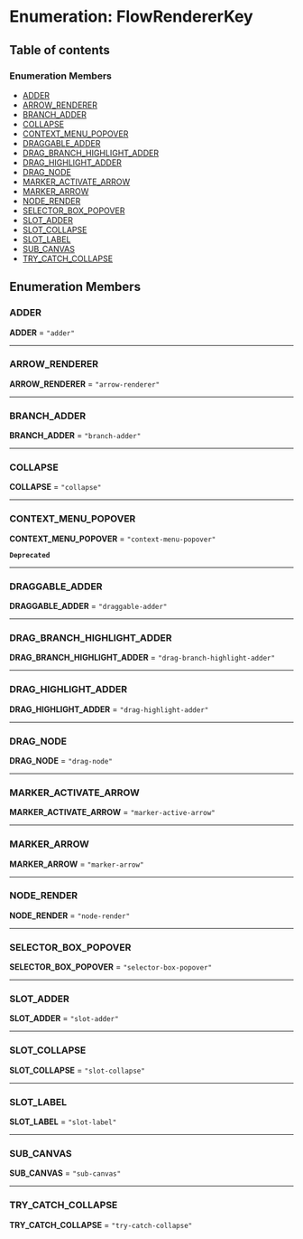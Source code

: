 # Enumeration: FlowRendererKey

## Table of contents

### Enumeration Members

* [ADDER](/en/auto-docs/fixed-layout-editor/enums/FlowRendererKey.md#adder)
* [ARROW\_RENDERER](/en/auto-docs/fixed-layout-editor/enums/FlowRendererKey.md#arrow_renderer)
* [BRANCH\_ADDER](/en/auto-docs/fixed-layout-editor/enums/FlowRendererKey.md#branch_adder)
* [COLLAPSE](/en/auto-docs/fixed-layout-editor/enums/FlowRendererKey.md#collapse)
* [CONTEXT\_MENU\_POPOVER](/en/auto-docs/fixed-layout-editor/enums/FlowRendererKey.md#context_menu_popover)
* [DRAGGABLE\_ADDER](/en/auto-docs/fixed-layout-editor/enums/FlowRendererKey.md#draggable_adder)
* [DRAG\_BRANCH\_HIGHLIGHT\_ADDER](/en/auto-docs/fixed-layout-editor/enums/FlowRendererKey.md#drag_branch_highlight_adder)
* [DRAG\_HIGHLIGHT\_ADDER](/en/auto-docs/fixed-layout-editor/enums/FlowRendererKey.md#drag_highlight_adder)
* [DRAG\_NODE](/en/auto-docs/fixed-layout-editor/enums/FlowRendererKey.md#drag_node)
* [MARKER\_ACTIVATE\_ARROW](/en/auto-docs/fixed-layout-editor/enums/FlowRendererKey.md#marker_activate_arrow)
* [MARKER\_ARROW](/en/auto-docs/fixed-layout-editor/enums/FlowRendererKey.md#marker_arrow)
* [NODE\_RENDER](/en/auto-docs/fixed-layout-editor/enums/FlowRendererKey.md#node_render)
* [SELECTOR\_BOX\_POPOVER](/en/auto-docs/fixed-layout-editor/enums/FlowRendererKey.md#selector_box_popover)
* [SLOT\_ADDER](/en/auto-docs/fixed-layout-editor/enums/FlowRendererKey.md#slot_adder)
* [SLOT\_COLLAPSE](/en/auto-docs/fixed-layout-editor/enums/FlowRendererKey.md#slot_collapse)
* [SLOT\_LABEL](/en/auto-docs/fixed-layout-editor/enums/FlowRendererKey.md#slot_label)
* [SUB\_CANVAS](/en/auto-docs/fixed-layout-editor/enums/FlowRendererKey.md#sub_canvas)
* [TRY\_CATCH\_COLLAPSE](/en/auto-docs/fixed-layout-editor/enums/FlowRendererKey.md#try_catch_collapse)

## Enumeration Members

### ADDER

**ADDER** = `"adder"`

***

### ARROW\_RENDERER

**ARROW\_RENDERER** = `"arrow-renderer"`

***

### BRANCH\_ADDER

**BRANCH\_ADDER** = `"branch-adder"`

***

### COLLAPSE

**COLLAPSE** = `"collapse"`

***

### CONTEXT\_MENU\_POPOVER

**CONTEXT\_MENU\_POPOVER** = `"context-menu-popover"`

**`Deprecated`**

***

### DRAGGABLE\_ADDER

**DRAGGABLE\_ADDER** = `"draggable-adder"`

***

### DRAG\_BRANCH\_HIGHLIGHT\_ADDER

**DRAG\_BRANCH\_HIGHLIGHT\_ADDER** = `"drag-branch-highlight-adder"`

***

### DRAG\_HIGHLIGHT\_ADDER

**DRAG\_HIGHLIGHT\_ADDER** = `"drag-highlight-adder"`

***

### DRAG\_NODE

**DRAG\_NODE** = `"drag-node"`

***

### MARKER\_ACTIVATE\_ARROW

**MARKER\_ACTIVATE\_ARROW** = `"marker-active-arrow"`

***

### MARKER\_ARROW

**MARKER\_ARROW** = `"marker-arrow"`

***

### NODE\_RENDER

**NODE\_RENDER** = `"node-render"`

***

### SELECTOR\_BOX\_POPOVER

**SELECTOR\_BOX\_POPOVER** = `"selector-box-popover"`

***

### SLOT\_ADDER

**SLOT\_ADDER** = `"slot-adder"`

***

### SLOT\_COLLAPSE

**SLOT\_COLLAPSE** = `"slot-collapse"`

***

### SLOT\_LABEL

**SLOT\_LABEL** = `"slot-label"`

***

### SUB\_CANVAS

**SUB\_CANVAS** = `"sub-canvas"`

***

### TRY\_CATCH\_COLLAPSE

**TRY\_CATCH\_COLLAPSE** = `"try-catch-collapse"`
